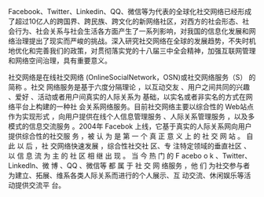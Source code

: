 Facebook、Twitter、Linkedin、QQ、微信等为代表的全球化社交网络已经形成了超过10亿人的跨国界、跨民族、跨文化的新网络社区，对西方的社会形态、社会行为、社会关系与社会生活各方面产生了一系列影响，对我国的信息化发展和网络治理提出了现实而严峻的挑战。深入研究社交网络在全球的发展趋势，不失时机地优化和完善我们的政策，对贯彻落实党的十八届三中全会精神，加强互联网管理和网络空间治理，具有重要意义。

社交网络是在线社交网络 (OnlineSocialNetwork，OSN)或社交网络服务（S） 的简称 。社交 网络服务是基于六度分隔理论 ，以互动交友 、用户之间共同的兴趣 、爱好 、活动或者用户间真实的人际关系为 基础，以实名或者非实名的方式在网络平台上构建的一种社 会关系网络服务。目前社交网络主要以综合性的 Web站点作为实现形式 ，向用户提供在线个人信息管理服务 、人际关系管理服务 ，以及多模式的信息交流服务 。2004年 Facebok 上线，它基于真实的人际关系网向用户提供综合性的社交服 务 ，被 认 为 是 第 一 个 真 正 意 义 上 的 社 交 网 站 。 自 此 以 后 ，社 交网络快速发展 ，综合性社交社 区、专 注特定领域的垂直社区 、 以 信 息 流 为 主 的 社 区 相 继 出 现 。 当 今 热 门 的 F acebo o k 、Twitter、Linkedln、微 博  、QQ 、微信等 都 属 于 社 交 网 络服务 ，他 们 为社交参与者为建立、拓展、维系各类人际关系而进行的个人展示、互 动交流、休闲娱乐等活动提供交流平 台。



[RYU SDN Framework]: https://osrg.github.io/ryu-book/en/html/index.html
[基于 OpenFlow 的网络服务组策略防护]: https://gitee.com/buer127/sdn
